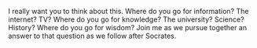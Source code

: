  I really want you to think about this. Where do you go for information? The internet? TV? Where do you go for knowledge? The university? Science? History? Where do you go for wisdom? Join me as we pursue together an answer to that question as we follow after Socrates.